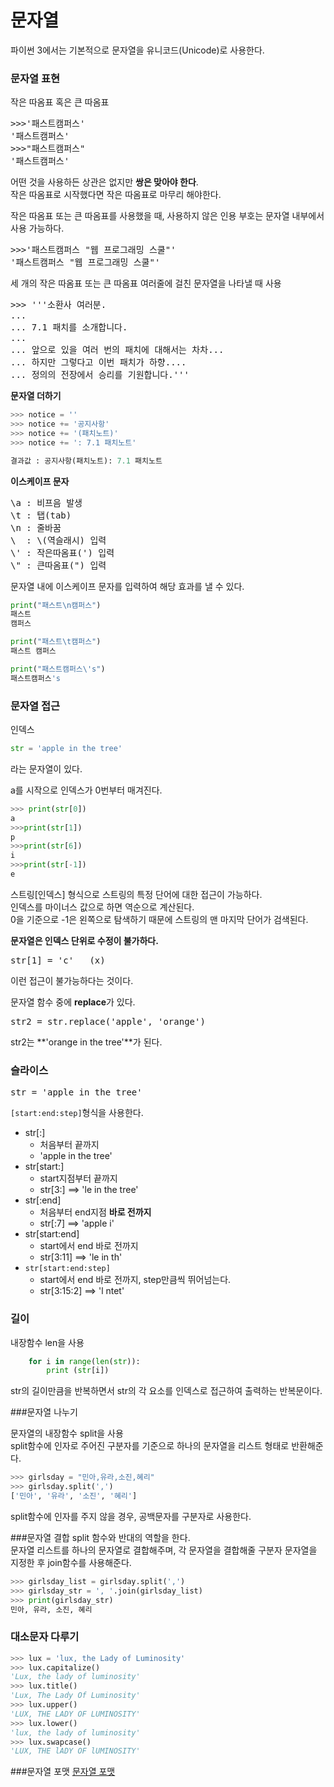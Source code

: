 # 문자열 

파이썬 3에서는 기본적으로 문자열을 유니코드(Unicode)로 사용한다. 

### 문자열 표현 

작은 따옴표 혹은 큰 따옴표

   
<pre>
>>>'패스트캠퍼스'   
'패스트캠퍼스'   
>>>"패스트캠퍼스"   
'패스트캠퍼스'   
</pre>


어떤 것을 사용하든 상관은 없지만 **쌍은 맞아야 한다**.   
작은 따옴표로 시작했다면 작은 따옴표로 마무리 해야한다. 

작은 따옴표 또는 큰 따옴표를 사용했을 때, 사용하지 않은 인용 부호는 문자열 내부에서 사용 가능하다.  

<pre>
>>>'패스트캠퍼스 "웹 프로그래밍 스쿨"'
'패스트캠퍼스 "웹 프로그래밍 스쿨"'
</pre>

세 개의 작은 따옴표 또는 큰 따옴표
여러줄에 걸친 문자열을 나타낼 때 사용

<pre>
>>> '''소환사 여러분.
... 
... 7.1 패치를 소개합니다.
... 
... 앞으로 있을 여러 번의 패치에 대해서는 차차...
... 하지만 그렇다고 이번 패치가 하향....
... 정의의 전장에서 승리를 기원합니다.'''
</pre>

**문자열 더하기**
```python
>>> notice = ''
>>> notice += '공지사항'
>>> notice += '(패치노트)'
>>> notice += ': 7.1 패치노트'

결과값 : 공지사항(패치노트): 7.1 패치노트
```

**이스케이프 문자** 

<pre>
\a : 비프음 발생  
\t : 탭(tab)   
\n : 줄바꿈   
\  : \(역슬래시) 입력   
\' : 작은따옴표(') 입력 
\" : 큰따옴표(") 입력
</pre>

문자열 내에 이스케이프 문자를 입력하여 해당 효과를 낼 수 있다.     

```python
print("패스트\n캠퍼스")
패스트
캠퍼스

print("패스트\t캠퍼스")
패스트	캠퍼스

print("패스트캠퍼스\'s")
패스트캠퍼스's
```

### 문자열 접근

인덱스

```python
str = 'apple in the tree'
```   
라는 문자열이 있다.

a를 시작으로 인덱스가 0번부터 매겨진다.   

```python
>>> print(str[0])
a   
>>>print(str[1])  
p
>>>print(str[6])
i 
>>>print(str[-1])
e
```
스트링[인덱스] 형식으로 스트링의 특정 단어에 대한 접근이 가능하다.   
인덱스를 마이너스 값으로 하면 역순으로 계산된다.  
0을 기준으로 -1은 왼쪽으로 탐색하기 때문에 스트링의 맨 마지막 단어가 검색된다.  
  
**문자열은 인덱스 단위로 수정이 불가하다.**
<pre>
str[1] = 'c'   (x)  
</pre>
이런 접근이 불가능하다는 것이다.

문자열 함수 중에 **replace**가 있다.
<pre>
str2 = str.replace('apple', 'orange')
</pre>
str2는 **'orange in the tree'**가 된다. 

### 슬라이스
<pre>
str = 'apple in the tree'
</pre> 

`[start:end:step]`형식을 사용한다. 

- str[:]
	- 처음부터 끝까지
	- 'apple in the tree'
- str[start:]
	- start지점부터 끝까지
	- str[3:] ==> 'le in the tree'
- str[:end]
	- 처음부터 end지점 **바로 전까지**
	- str[:7] ==> 'apple i'
- str[start:end]
	- start에서 end 바로 전까지
	- str[3:11] ==> 'le in th'
- `str[start:end:step]`
	- start에서 end 바로 전까지, step만큼씩 뛰어넘는다.
	- str[3:15:2] ==> 'l ntet'

### 길이
내장함수 len을 사용   
```python
	for i in range(len(str)): 
		print (str[i])
```
str의 길이만큼을 반복하면서 str의 각 요소를 인덱스로 접근하여 출력하는 반복문이다.

###문자열 나누기
  
문자열의 내장함수 split을 사용  
split함수에 인자로 주어진 구분자를 기준으로 하나의 문자열을 리스트 형태로 반환해준다.

```python
>>> girlsday = "민아,유라,소진,혜리"
>>> girlsday.split(',')
['민아', '유라', '소진', '혜리']
```
split함수에 인자를 주지 않을 경우, 공백문자를 구분자로 사용한다.


###문자열 결합 
split 함수와 반대의 역할을 한다.   
문자열 리스트를 하나의 문자열로 결합해주며, 각 문자열을 결합해줄 구분자 문자열을 지정한 후 join함수를 사용해준다.

```python
>>> girlsday_list = girlsday.split(',')
>>> girlsday_str = ', '.join(girlsday_list)
>>> print(girlsday_str)
민아, 유라, 소진, 혜리
```

### 대소문자 다루기

```python
>>> lux = 'lux, the Lady of Luminosity'
>>> lux.capitalize()
'Lux, the lady of luminosity'
>>> lux.title()
'Lux, The Lady Of Luminosity'
>>> lux.upper()
'LUX, THE LADY OF LUMINOSITY'
>>> lux.lower()
'lux, the lady of luminosity'
>>> lux.swapcase()
'LUX, THE lADY OF lUMINOSITY'
```


###문자열 포맷
[문자열 포맷](https://github.com/LeeHanYeong/Fastcampus-WPS-4th/blob/master/Python/05.%20%EB%AC%B8%EC%9E%90%EC%97%B4.md)



